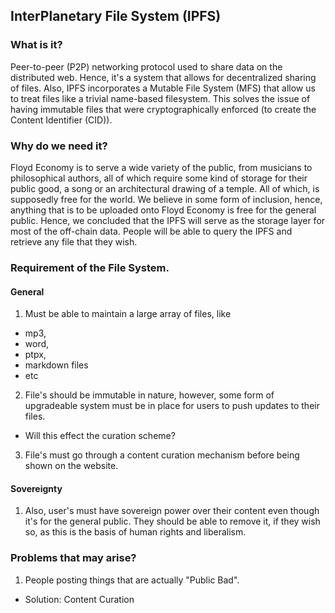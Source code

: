 ## InterPlanetary File System (IPFS)

### What is it?
Peer-to-peer (P2P) networking protocol used to share data on the distributed web. Hence, it's a system that allows for decentralized sharing of files. Also, IPFS incorporates a Mutable File System (MFS) that allow us to treat files like a trivial name-based filesystem. This solves the issue of having immutable files that were cryptographically enforced (to create the Content Identifier (CID)).

### Why do we need it?
Floyd Economy is to serve a wide variety of the public, from musicians to philosophical authors, all of which require some kind of storage for their public good, a song or an architectural drawing of a temple. All of which, is supposedly free for the world. We believe in some form of inclusion, hence, anything that is to be uploaded onto Floyd Economy is free for the general public. Hence, we concluded that the IPFS will serve as the storage layer for most of the off-chain data. People will be able to query the IPFS and retrieve any file that they wish.

### Requirement of the File System.
#### General
1. Must be able to maintain a large array of files, like
  - mp3,
  - word,
  - ptpx,
  - markdown files
  - etc
2. File's should be immutable in nature, however, some form of upgradeable system must be in place for users to push updates to their files.
  - Will this effect the curation scheme?
3. File's must go through a content curation mechanism before being shown on the website.

#### Sovereignty
1. Also, user's must have sovereign power over their content even though it's for the general public. They should be able to remove it, if they wish so, as this is the basis of human rights and liberalism.

### Problems that may arise?
1. People posting things that are actually "Public Bad".
  - Solution: Content Curation

